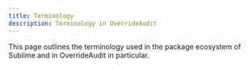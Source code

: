 ```yaml
---
title: Terminology
description: Terminology in OverrideAudit
---
```


This page outlines the terminology used in the package ecosystem of Sublime and
in OverrideAudit in particular.
